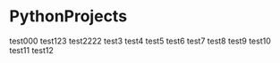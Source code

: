 # PythonProjects
test000
test123
test2222
test3
test4
test5
test6
test7
test8
test9
test10
test11
test12
